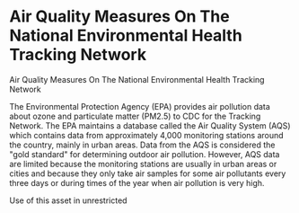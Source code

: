 



# Air Quality Measures On The National Environmental Health Tracking Network

Air Quality Measures On The National Environmental Health Tracking Network

The Environmental Protection Agency (EPA) provides air pollution data about ozone and particulate matter (PM2.5) to CDC for the Tracking Network. The EPA maintains a database called the Air Quality System (AQS) which contains data from approximately 4,000 monitoring stations around the country, mainly in urban areas. Data from the AQS is considered the "gold standard" for determining outdoor air pollution. However, AQS data are limited because the monitoring stations are usually in urban areas or cities and because they only take air samples for some air pollutants every three days or during times of the year when air pollution is very high.

  
Use of this asset in unrestricted